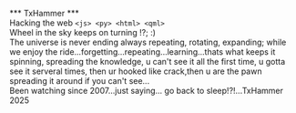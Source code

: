 *** TxHammer *** <br>
Hacking the web ``` <js> <py> <html> <qml> ``` <br>
Wheel in the sky keeps on turning !?; :) <br>
The universe is never ending always repeating, rotating, expanding; while we enjoy the ride...forgetting...repeating...learning...thats what keeps it spinning, spreading the knowledge, u can't see it all the first time, u gotta see it serveral times, then ur hooked like crack,then u are the pawn spreading it around if  you can't see... <br>
Been watching since 2007...just saying... go back to sleep!?!...TxHammer 2025
